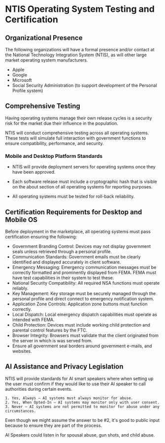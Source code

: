 # NTIS Operating System Testing and Certification

## Organizational Presence

The following organizations will have a formal presence and/or contact at the National Technology Integration System (NTIS), as will other large market operating system manufacturers.

- Apple
- Google
- Microsoft
- Social Security Administration (to support development of the Personal Profile system)

## Comprehensive Testing

Having operating systems manage their own release cycles is a security risk for the market due their influence in the population.

NTIS will conduct comprehensive testing across all operating systems. These tests will simulate full interaction with government functions to ensure compatibility, performance, and security.

### Mobile and Desktop Platform Standards

- NTIS will provide deployment servers for operating systems once they have been approved.

- Each software release must include a cryptographic hash that is visible on the about section of all operating systems for reporting purposes.

- All operating systems must be tested for roll-back reliability.

## Certification Requirements for Desktop and Mobile OS

Before deployment in the marketplace, all operating systems must pass certification ensuring the following:

- Government Branding Control: Devices may not display government seals unless retrieved through a personal profile.
- Communication Standards: Government emails must be clearly identified and displayed accurately in client software.
- Emergency Messaging: Emergency communication messages must be correctly formatted and prominently displayed from FEMA. FEMA must have test capabilities in their system to test these.
- National Security Compatibility: All required NSA functions must operate reliably.
- Key Management: Key storage must be securely managed through the personal profile and direct connect to emergency notification system.
- Application Zone Controls: Application zone buttons must function correctly.
- Local Dispatch: Local emergency dispatch capabilities must operate as intended with FEMA.
- Child Protection: Devices must include working child protection and parental control features by the FTC.
- Browser Integrity: Browsers must validate that the client originated from the server in which is was served from.
- Ensure all government seal borders around government e-mails, and websites.

## AI Assistance and Privacy Legislation

NTIS will provide standards for AI smart speakers where when setting up the user must confirm if they would like to use their AI speaker to call authorities during certain events.

    1. Yes, Always – AI systems must always monitor for abuse.
    2. Yes, When Opted-In – AI systems may monitor only with user consent.
    3. Never – AI systems are not permitted to monitor for abuse under any circumstances.

Even though we might assume the answer to be #2, it's good to public input because to ensure they are part of the process.

AI Speakers could listen in for spousal abuse, gun shots, and child abuse.
